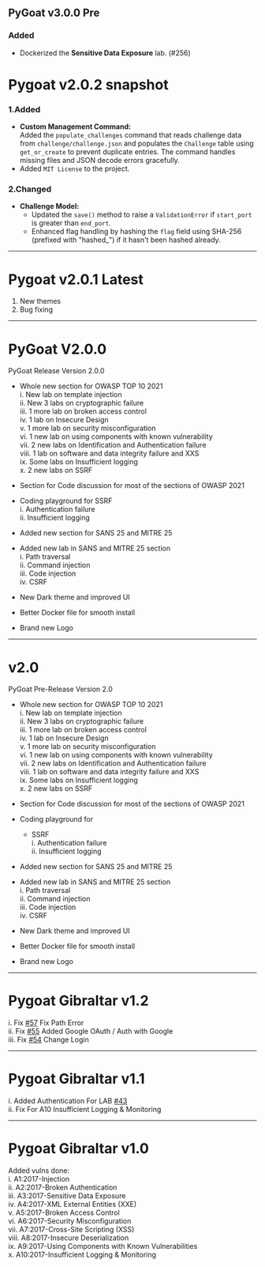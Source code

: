 ## PyGoat v3.0.0 Pre

### Added
- Dockerized the **Sensitive Data Exposure** lab. (#256)

# Pygoat v2.0.2 snapshot
### 1.Added
- **Custom Management Command:**  
  Added the `populate_challenges` command that reads challenge data from `challenge/challenge.json` and populates the `Challenge` table using `get_or_create` to prevent duplicate entries. The command handles missing files and JSON decode errors gracefully.
- Added `MIT License` to the project.

### 2.Changed
- **Challenge Model:**  
  - Updated the `save()` method to raise a `ValidationError` if `start_port` is greater than `end_port`.
  - Enhanced flag handling by hashing the `flag` field using SHA-256 (prefixed with "hashed_") if it hasn't been hashed already.

---

# Pygoat v2.0.1 Latest

1. New themes  
2. Bug fixing  

---

# PyGoat V2.0.0  

PyGoat Release Version 2.0.0  

* Whole new section for OWASP TOP 10 2021  
    i. New lab on template injection  
    ii. New 3 labs on cryptographic failure  
    iii. 1 more lab on broken access control  
    iv. 1 lab on Insecure Design  
    v. 1 more lab on security misconfiguration  
    vi. 1 new lab on using components with known vulnerability  
    vii. 2 new labs on Identification and Authentication failure  
    viii. 1 lab on software and data integrity failure and XXS  
    ix. Some labs on Insufficient logging  
    x. 2 new labs on SSRF  

* Section for Code discussion for most of the sections of OWASP 2021  

* Coding playground for SSRF  
        i. Authentication failure  
        ii. Insufficient logging  

* Added new section for SANS 25 and MITRE 25  

* Added new lab in SANS and MITRE 25 section  
    i. Path traversal  
    ii. Command injection  
    iii. Code injection  
    iv. CSRF  

* New Dark theme and improved UI  

* Better Docker file for smooth install  

* Brand new Logo  

---

# v2.0  

PyGoat Pre-Release Version 2.0  

* Whole new section for OWASP TOP 10 2021  
    i. New lab on template injection  
    ii. New 3 labs on cryptographic failure  
    iii. 1 more lab on broken access control  
    iv. 1 lab on Insecure Design  
    v. 1 more lab on security misconfiguration  
    vi. 1 new lab on using components with known vulnerability  
    vii. 2 new labs on Identification and Authentication failure  
    viii. 1 lab on software and data integrity failure and XXS  
    ix. Some labs on Insufficient logging  
    x. 2 new labs on SSRF  

* Section for Code discussion for most of the sections of OWASP 2021  

* Coding playground for  
    - SSRF  
        i. Authentication failure  
        ii. Insufficient logging  

* Added new section for SANS 25 and MITRE 25  

* Added new lab in SANS and MITRE 25 section  
    i. Path traversal  
    ii. Command injection  
    iii. Code injection  
    iv. CSRF  

* New Dark theme and improved UI  

* Better Docker file for smooth install  

* Brand new Logo  

---

# Pygoat Gibraltar v1.2  

i. Fix [#57](https://github.com/adeyosemanputra/pygoat/pull/57) Fix Path Error  
ii. Fix [#55](https://github.com/adeyosemanputra/pygoat/pull/55) Added Google OAuth / Auth with Google  
iii. Fix [#54](https://github.com/adeyosemanputra/pygoat/pull/54) Change Login  

---

# Pygoat Gibraltar v1.1  

i. Added Authentication For LAB [#43](https://github.com/adeyosemanputra/pygoat/pull/43)  
ii. Fix For A10 Insufficient Logging & Monitoring  

---

# Pygoat Gibraltar v1.0  

Added vulns done:  
i. A1:2017-Injection  
ii. A2:2017-Broken Authentication  
iii. A3:2017-Sensitive Data Exposure  
iv. A4:2017-XML External Entities (XXE)  
v. A5:2017-Broken Access Control  
vi. A6:2017-Security Misconfiguration  
vii. A7:2017-Cross-Site Scripting (XSS)  
viii. A8:2017-Insecure Deserialization  
ix. A9:2017-Using Components with Known Vulnerabilities  
x. A10:2017-Insufficient Logging & Monitoring  

